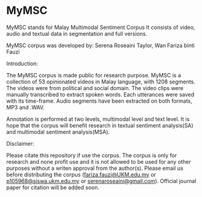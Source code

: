 # MyMSC
MyMSC stands for Malay Multimodal Sentiment Corpus
It consists of video, audio and textual data in segmentation and full versions.

MyMSC corpus was developed by:
Serena Roseaini Taylor, Wan Fariza binti Fauzi 

Introduction:

The MyMSC corpus is made public for research purpose.
MyMSC is a collection of 53 opinionated videos in Malay language, with 1208 segments. The videos were from political and social domain.
The video clips were manually transcribed to extract spoken words. Each utterances were saved with its time-frame.
Audio segments have been extracted on both formats, MP3 and .WAV.

Annotation is performed at two levels, multimodal level and text level. It is hope that the corpus will benefit research in textual sentiment analysis(SA)
and multimodal sentiment analysis(MSA).

Disclaimer:

Please citate this repository if use the corpus.
The corpus is only for research and none profit use and it is not allowed to be used for any other purposes without a writen approval from the author(s). 
Please email us before distributing the corpus (fariza.fauzi@UKM.edu.my or p105968@siswa.ukm.edu.my or serenaroseaini@gmail.com).
Official journal paper for citation will be added soon.
